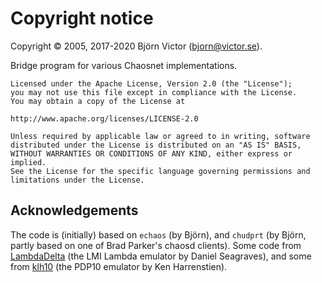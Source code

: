 # Copyright notice

Copyright © 2005, 2017-2020 Björn Victor (bjorn@victor.se).

Bridge program for various Chaosnet implementations.

    Licensed under the Apache License, Version 2.0 (the "License");
    you may not use this file except in compliance with the License.
    You may obtain a copy of the License at

	http://www.apache.org/licenses/LICENSE-2.0

    Unless required by applicable law or agreed to in writing, software
    distributed under the License is distributed on an "AS IS" BASIS,
    WITHOUT WARRANTIES OR CONDITIONS OF ANY KIND, either express or implied.
    See the License for the specific language governing permissions and
    limitations under the License.

## Acknowledgements

The code is (initially) based on `echaos` (by Björn), and `chudprt` (by Björn, partly based on one of Brad Parker's chaosd clients). Some code from [LambdaDelta](https://github.com/dseagrav/ld) (the LMI Lambda emulator by Daniel Seagraves), and some from [klh10](https://github.com/PDP-10/klh10) (the PDP10 emulator by Ken Harrenstien).
